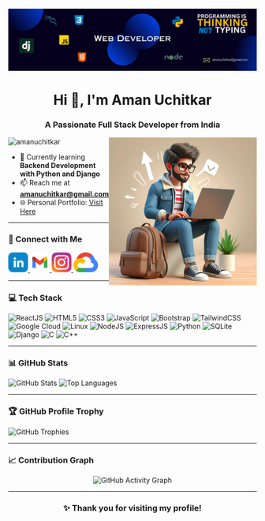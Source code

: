 ![MasterHead](./baner.png)

<h1 align="center">Hi 👋, I'm Aman Uchitkar</h1>
<h3 align="center">A Passionate Full Stack Developer from India</h3>

<img align="right" src="./avtar.jpeg" alt="Coding" width="300">

<p align="left">
  <img src="https://komarev.com/ghpvc/?username=amanuchitkar&label=Profile%20views&color=0e75b6&style=flat" alt="amanuchitkar" />
</p>

- 🌱 Currently learning **Backend Development with Python and Django**  
- 📫 Reach me at **amanuchitkar@gmail.com**  
- 🌐 Personal Portfolio: [Visit Here](https://amanuchitkar05.pythonanywhere.com/)  

---

<h3 align="left">🔗 Connect with Me</h3>
<p align="left">
  <a href="https://www.linkedin.com/in/aman-uchitkar-44757020a/" target="_blank">
    <img src="./linkedin.png" alt="LinkedIn" height="40" width="40" />
  </a>
  <a href="mailto:amanuchitkar@gmail.com" target="_blank">
    <img src="./gmail.png" alt="Gmail" height="40" width="40" />
  </a>
  <a href="https://www.instagram.com/aman_uchitkar02/" target="_blank">
    <img src="./instagram.png" alt="Instagram" height="40" width="40" />
  </a>
  <a href="https://www.cloudskillsboost.google/public_profiles/7308881d-94e0-4843-ae8a-40753fe95f60" target="_blank">
    <img src="./google-cloud.png" alt="Google Cloud" height="40" width="50" />
  </a>
</p>

---

<h3 align="left">💻 Tech Stack</h3>
<p>
  <img src="https://img.shields.io/badge/reactJs-%238511FA.svg?style=for-the-badge&logo=React&logoColor=white" alt="ReactJS" />
  <img src="https://img.shields.io/badge/html5-%23E34F26.svg?style=for-the-badge&logo=html5&logoColor=white" alt="HTML5" />
  <img src="https://img.shields.io/badge/css3-%231572B6.svg?style=for-the-badge&logo=css3&logoColor=white" alt="CSS3" />
  <img src="https://img.shields.io/badge/javascript-%23323330.svg?style=for-the-badge&logo=javascript&logoColor=%23F7DF1E" alt="JavaScript" />
  <img src="https://img.shields.io/badge/bootstrap-%238511FA.svg?style=for-the-badge&logo=bootstrap&logoColor=white" alt="Bootstrap" />
  <img src="https://img.shields.io/badge/tailwindcss-%2338B2AC.svg?style=for-the-badge&logo=tailwind-css&logoColor=white" alt="TailwindCSS" />
  <img src="https://img.shields.io/badge/GoogleCloud-%23000000.svg?style=for-the-badge&logo=GoogleCloud&logoColor=blue" alt="Google Cloud" />
  <img src="https://img.shields.io/badge/Kali-Linux-%2300599C.svg?style=for-the-badge&logo=kalilinux&logoColor=white" alt="Linux" />
  <img src="https://img.shields.io/badge/Node.js-%2320232a.svg?style=for-the-badge&logo=node.js" alt="NodeJS" />
  <img src="https://img.shields.io/badge/ExpressJs-%2320232a.svg?style=for-the-badge&logo=express" alt="ExpressJS" />
  <img src="https://img.shields.io/badge/python-3670A0?style=for-the-badge&logo=python&logoColor=ffdd54" alt="Python" />
  <img src="https://img.shields.io/badge/SQLite-%23000000.svg?style=for-the-badge&logo=sqlite&logoColor=#00C7B7" alt="SQLite" />
  <img src="https://img.shields.io/badge/Django-%23054000.svg?style=for-the-badge&logo=django&logoColor=white" alt="Django" />
  <img src="https://img.shields.io/badge/c-%2300599C.svg?style=for-the-badge&logo=c&logoColor=white" alt="C" />
  <img src="https://img.shields.io/badge/c++-%2300599C.svg?style=for-the-badge&logo=c%2B%2B&logoColor=white" alt="C++" />
</p>

---

<h3 align="left">📊 GitHub Stats</h3>
<p>
  <img src="https://github-readme-stats.vercel.app/api?username=amanuchitkar&theme=dracula&show_icons=true&hide_border=true&count_private=true" alt="GitHub Stats" />
<!--   <img src="https://github-readme-streak-stats.herokuapp.com/?user=amanuchitkar&theme=dracula&hide_border=true" alt="GitHub Streak" /> -->
  <img src="https://github-readme-stats.vercel.app/api/top-langs/?username=amanuchitkar&theme=dracula&show_icons=true&hide_border=true&layout=compact" alt="Top Languages" />
</p>

---

<h3 align="left">🏆 GitHub Profile Trophy</h3>
<p>
  <img src="https://github-profile-trophy.vercel.app/?username=amanuchitkar&theme=dracula&margin-w=15&no-bg=true" alt="GitHub Trophies" />
</p>

---

<h3 align="left">📈 Contribution Graph</h3>
<p align="center">
  <img src="https://github-readme-activity-graph.vercel.app/graph?username=amanuchitkar&theme=dracula" alt="GitHub Activity Graph" />
</p>

---

<h3 align="center">✨ Thank you for visiting my profile!</h3>
